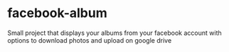 # facebook-album
Small project that displays your albums from your facebook account with options to download photos and upload on google drive
